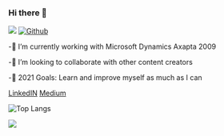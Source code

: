 ### Hi there 👋

![](https://visitor-badge.laobi.icu/badge?page_id=Filizgursan)   [![Github](https://img.shields.io/github/followers/Filizgursan?label=Follow&style=social)](https://github.com/Filizgursan)

-🔭 I’m currently working with Microsoft Dynamics Axapta 2009 

-👯  I’m looking to collaborate with other content creators

-🥅 2021 Goals: Learn and improve myself as much as I can

[LinkedIN](https://www.linkedin.com/in/filiz-g%C3%BCrsan-56685a151/)                        [Medium]( https://filizzgursan.medium.com/)

![Top Langs](https://github-readme-stats.vercel.app/api/top-langs/?username=Filizgursan&theme=tokyonight)

![](https://github-readme-stats.vercel.app/api?username=Filizgursan&show_icons=true&theme=radical)



